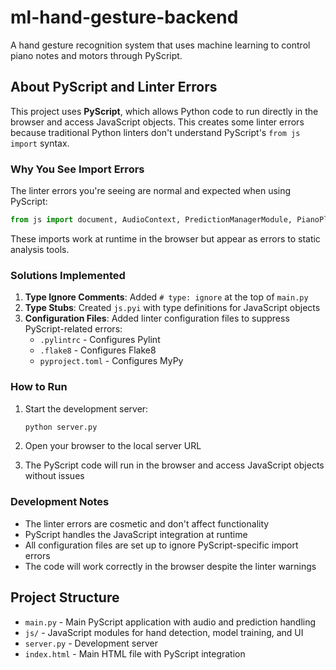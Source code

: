 # ml-hand-gesture-backend

A hand gesture recognition system that uses machine learning to control piano notes and motors through PyScript.

## About PyScript and Linter Errors

This project uses **PyScript**, which allows Python code to run directly in the browser and access JavaScript objects. This creates some linter errors because traditional Python linters don't understand PyScript's `from js import` syntax.

### Why You See Import Errors

The linter errors you're seeing are normal and expected when using PyScript:

```python
from js import document, AudioContext, PredictionManagerModule, PianoPlayerModule, console
```

These imports work at runtime in the browser but appear as errors to static analysis tools.

### Solutions Implemented

1. **Type Ignore Comments**: Added `# type: ignore` at the top of `main.py`
2. **Type Stubs**: Created `js.pyi` with type definitions for JavaScript objects
3. **Configuration Files**: Added linter configuration files to suppress PyScript-related errors:
   - `.pylintrc` - Configures Pylint
   - `.flake8` - Configures Flake8  
   - `pyproject.toml` - Configures MyPy

### How to Run

1. Start the development server:
   ```bash
   python server.py
   ```

2. Open your browser to the local server URL

3. The PyScript code will run in the browser and access JavaScript objects without issues

### Development Notes

- The linter errors are cosmetic and don't affect functionality
- PyScript handles the JavaScript integration at runtime
- All configuration files are set up to ignore PyScript-specific import errors
- The code will work correctly in the browser despite the linter warnings

## Project Structure

- `main.py` - Main PyScript application with audio and prediction handling
- `js/` - JavaScript modules for hand detection, model training, and UI
- `server.py` - Development server
- `index.html` - Main HTML file with PyScript integration